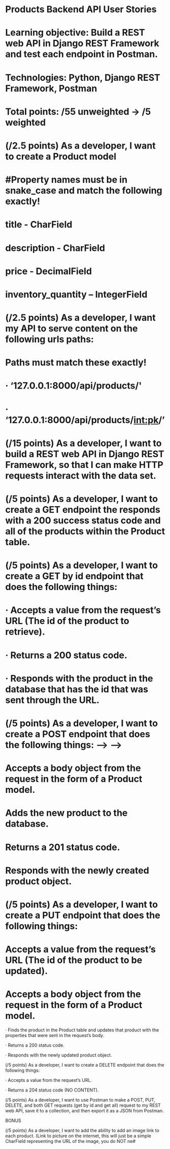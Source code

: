 # Products Backend API User Stories

# Learning objective: Build a REST web API in Django REST Framework and test each endpoint in Postman.

# Technologies: Python, Django REST Framework, Postman

# Total points: /55 unweighted -> /5 weighted

<!-- # (/5 points): As a developer, I want to make good, consistent commits. -->

# (/2.5 points) As a developer, I want to create a Product model

# #Property names must be in snake_case and match the following exactly!

#  title - CharField

# description - CharField

# price - DecimalField

# inventory_quantity – IntegerField

# (/2.5 points) As a developer, I want my API to serve content on the following urls paths:

# Paths must match these exactly!

# · ‘127.0.0.1:8000/api/products/'

# · ‘127.0.0.1:8000/api/products/<int:pk>/’

# (/15 points) As a developer, I want to build a REST web API in Django REST Framework, so that I can make HTTP requests interact with the data set.

# (/5 points) As a developer, I want to create a GET endpoint the responds with a 200 success status code and all of the products within the Product table.

# (/5 points) As a developer, I want to create a GET by id endpoint that does the following things:

# · Accepts a value from the request’s URL (The id of the product to retrieve).

# · Returns a 200 status code.

# · Responds with the product in the database that has the id that was sent through the URL.

# (/5 points) As a developer, I want to create a POST endpoint that does the following things: --> -->

 # Accepts a body object from the request in the form of a Product model.

#  Adds the new product to the database.

#  Returns a 201 status code.

#  Responds with the newly created product object.

# (/5 points) As a developer, I want to create a PUT endpoint that does the following things:

# Accepts a value from the request’s URL (The id of the product to be updated).

# Accepts a body object from the request in the form of a Product model.

· Finds the product in the Product table and updates that product with the properties that were sent in the request’s body.

· Returns a 200 status code.

· Responds with the newly updated product object.

(/5 points) As a developer, I want to create a DELETE endpoint that does the following things:

· Accepts a value from the request’s URL.

· Returns a 204 status code (NO CONTENT).

(/5 points) As a developer, I want to use Postman to make a POST, PUT, DELETE, and both GET requests (get by id and get all) request to my REST web API, save it to a collection, and then export it as a JSON from Postman.

BONUS

(/5 points) As a developer, I want to add the ability to add an image link to each product. (Link to picture on the internet, this will just be a simple CharField representing the URL of the image, you do NOT ne#
